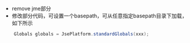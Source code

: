 - remove jme部分
- 修改部分代码，可设置一个basepath，可从任意指定basepath目录下加载，如下所示
```JAVA
	Globals globals = JsePlatform.standardGlobals(xxx);
```
